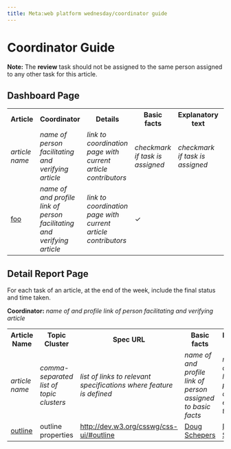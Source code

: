 ```yaml
---
title: Meta:web platform wednesday/coordinator guide
---
```

<h1><span class="mw-headline" id="Coordinator_Guide">Coordinator Guide</span></h1>
<p><b>Note:</b> The <b>review</b> task should not be assigned to the same person assigned to any other task for this article.
</p>
<h2><span class="mw-headline" id="Dashboard_Page">Dashboard Page</span></h2>
<table class="wikitable sortable">
<tr>
<th> Article
</th>
<th> Coordinator
</th>
<th> Details
</th>
<th> Basic facts
</th>
<th> Explanatory text
</th>
<th> Examples
</th>
<th> Links
</th>
<th> Review
</th></tr>
<tr>
<td> <i>article name</i>
</td>
<td> <i>name of person facilitating and verifying article</i>
</td>
<td> <i>link to coordination page with current article contributors</i>
</td>
<td> <i>checkmark if task is assigned</i>
</td>
<td> <i>checkmark if task is assigned</i>
</td>
<td> <i>checkmark if task is assigned</i>
</td>
<td> <i>checkmark if task is assigned</i>
</td>
<td> <i>checkmark if task is assigned</i>
</td></tr>
<tr>
<td> <a href="/w/index.php?title=foo&amp;action=edit&amp;redlink=1" class="new" title="foo (page does not exist)">foo</a>
</td>
<td> <i>name of and profile link of person facilitating and verifying article</i>
</td>
<td> <i>link to coordination page with current article contributors</i>
</td>
<td> ✓
</td>
<td>
</td>
<td> ✓
</td>
<td> ✓
</td>
<td>
</td></tr></table>
<h2><span class="mw-headline" id="Detail_Report_Page">Detail Report Page</span></h2>
<p>For each task of an article, at the end of the week, include the final status and time taken.
</p><p><b>Coordinator:</b> <i>name of and profile link of person facilitating and verifying article</i>
</p>
<table class="wikitable sortable">
<tr>
<th> Article Name
</th>
<th> Topic Cluster
</th>
<th> Spec URL
</th>
<th> Basic facts
</th>
<th> Explanatory text
</th>
<th> Examples
</th>
<th> Links
</th>
<th> Review
</th>
<th> Notes
</th></tr>
<tr>
<td> <i>article name</i>
</td>
<td> <i>comma-separated list of topic clusters</i>
</td>
<td> <i>list of links to relevant specifications where feature is defined</i>
</td>
<td> <i>name of and profile link of person assigned to basic facts</i>
</td>
<td> <i>name of and profile link of person assigned to explanatory text</i>
</td>
<td> <i>name of and profile link of person assigned to examples</i>
</td>
<td> <i>name of and profile link of person assigned to links</i>
</td>
<td> <i>name of and profile link of person assigned to review</i>
</td>
<td> <i>Notes from contributors</i>
</td></tr>
<tr>
<td> <a href="/wiki/css/properties/outline" title="css/properties/outline">outline</a>
</td>
<td> outline properties
</td>
<td> <a rel="nofollow" class="external free" href="http://dev.w3.org/csswg/css-ui/#outline">http://dev.w3.org/csswg/css-ui/#outline</a>
</td>
<td> <a href="/wiki/User:Shepazu" title="User:Shepazu">Doug Schepers</a>
</td>
<td> <a href="/wiki/User:Shepazu" title="User:Shepazu">Doug Schepers</a>
</td>
<td> <a href="/wiki/User:Ggurgone" title="User:Ggurgone">Ggurgone</a>
</td>
<td> <a href="/wiki/User:Shepazu" title="User:Shepazu">Doug Schepers</a>
</td>
<td>
</td>
<td>
</td></tr></table>

<!-- Saved in parser cache with key wpwiki:pcache:idhash:8349-0!*!0!!*!*!*!esi=1 and timestamp 20150731182000 and revision id 32030
 -->
